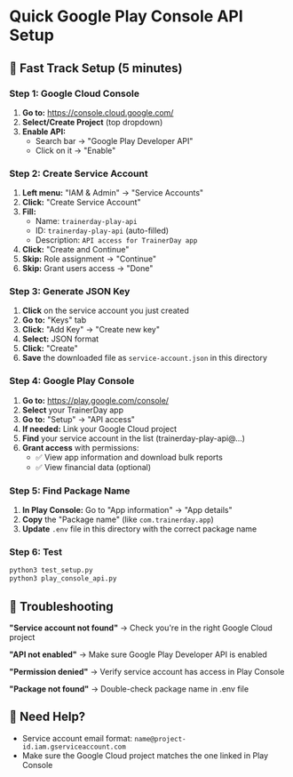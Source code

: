 # Quick Google Play Console API Setup

## 🚀 Fast Track Setup (5 minutes)

### Step 1: Google Cloud Console
1. **Go to:** https://console.cloud.google.com/
2. **Select/Create Project** (top dropdown)
3. **Enable API:**
   - Search bar → "Google Play Developer API"
   - Click on it → "Enable"

### Step 2: Create Service Account
1. **Left menu:** "IAM & Admin" → "Service Accounts"
2. **Click:** "Create Service Account"
3. **Fill:**
   - Name: `trainerday-play-api`
   - ID: `trainerday-play-api` (auto-filled)
   - Description: `API access for TrainerDay app`
4. **Click:** "Create and Continue"
5. **Skip:** Role assignment → "Continue"
6. **Skip:** Grant users access → "Done"

### Step 3: Generate JSON Key
1. **Click** on the service account you just created
2. **Go to:** "Keys" tab
3. **Click:** "Add Key" → "Create new key"
4. **Select:** JSON format
5. **Click:** "Create"
6. **Save** the downloaded file as `service-account.json` in this directory

### Step 4: Google Play Console
1. **Go to:** https://play.google.com/console/
2. **Select** your TrainerDay app
3. **Go to:** "Setup" → "API access"
4. **If needed:** Link your Google Cloud project
5. **Find** your service account in the list (trainerday-play-api@...)
6. **Grant access** with permissions:
   - ✅ View app information and download bulk reports
   - ✅ View financial data (optional)

### Step 5: Find Package Name
1. **In Play Console:** Go to "App information" → "App details"
2. **Copy** the "Package name" (like `com.trainerday.app`)
3. **Update** `.env` file in this directory with the correct package name

### Step 6: Test
```bash
python3 test_setup.py
python3 play_console_api.py
```

## 🔧 Troubleshooting

**"Service account not found"** → Check you're in the right Google Cloud project

**"API not enabled"** → Make sure Google Play Developer API is enabled

**"Permission denied"** → Verify service account has access in Play Console

**"Package not found"** → Double-check package name in .env file

## 📧 Need Help?
- Service account email format: `name@project-id.iam.gserviceaccount.com`
- Make sure the Google Cloud project matches the one linked in Play Console